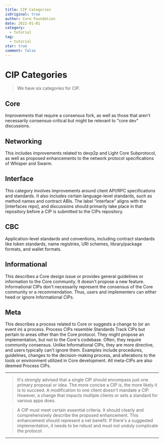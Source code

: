 ```yaml
---
title: CIP Categories
isOriginal: true
author: Core Foundation
date: 2022-01-01
category:
  - tutorial
tag:
  - tutorial
star: true
comment: false
---
```

# CIP Categories

> We have six categories for CIP.

## Core

Improvements that require a consensus fork, as well as those that aren't necessarily consensus-critical but might be relevant to "core dev" discussions.

## Networking

This includes improvements related to devp2p and Light Core Subprotocol, as well as proposed enhancements to the network protocol specifications of Whisper and Swarm.

## Interface

This category involves improvements around client API/RPC specifications and standards. It also includes certain language-level standards, such as method names and contract ABIs. The label “interface” aligns with the [interfaces repo], and discussions should primarily take place in that repository before a CIP is submitted to the CIPs repository.

## CBC

Application-level standards and conventions, including contract standards like token standards, name registries, URI schemes, library/package formats, and wallet formats.

## Informational

This describes a Core design issue or provides general guidelines or information to the Core community. It doesn't propose a new feature. Informational CIPs don't necessarily represent the consensus of the Core community or a recommendation. Thus, users and implementers can either heed or ignore Informational CIPs.

## Meta

This describes a process related to Core or suggests a change to (or an event in) a process. Process CIPs resemble Standards Track CIPs but pertain to areas other than the Core protocol. They might propose an implementation, but not to the Core's codebase. Often, they require community consensus. Unlike Informational CIPs, they are more directive, and users typically can't ignore them. Examples include procedures, guidelines, changes to the decision-making process, and alterations to the tools or environment utilized in Core development. All meta-CIPs are also deemed Process CIPs.

---

> It's strongly advised that a single CIP should encompass just one primary proposal or idea. The more concise a CIP is, the more likely it is to succeed. A modification to one client doesn't mandate a CIP. However, a change that impacts multiple clients or sets a standard for various apps does.

> A CIP must meet certain essential criteria. It should clearly and comprehensively describe the proposed enhancement. This enhancement should represent a net benefit. If there's a suggested implementation, it needs to be robust and must not unduly complicate the protocol.

---
